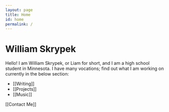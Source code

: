 ```yaml
---
layout: page
title: Home
id: home
permalink: /
---
```

# William Skrypek
Hello! I am William Skrypek, or Liam for short, and I am a high school student in Minnesota. I have many vocations; find out what I am working on currently in the below section:

- [[Writing]]
- [[Projects]]
- [[Music]]

[[Contact Me]]